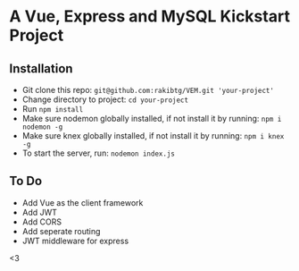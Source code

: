 # A Vue, Express and MySQL Kickstart Project

## Installation
- Git clone this repo: `git@github.com:rakibtg/VEM.git 'your-project'`
- Change directory to project: `cd your-project`
- Run `npm install`
- Make sure nodemon globally installed, if not install it by running: `npm i nodemon -g`
- Make sure knex globally installed, if not install it by running: `npm i knex -g`
- To start the server, run: `nodemon index.js`

## To Do
- Add Vue as the client framework
- Add JWT
- Add CORS
- Add seperate routing
- JWT middleware for express

<3 
